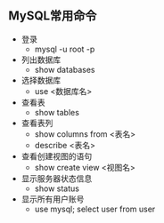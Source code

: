 <!--

 * @Description: 
 * @Author: Tjg
 * @Date: 2021-09-16 20:48:53
 * @LastEditTime: 2021-09-17 15:39:43
 * @LastEditors: Please set LastEditors
-->

## MySQL常用命令

- 登录
   - mysql -u root -p
- 列出数据库
   - show databases
- 选择数据库
   - use <数据库名>
- 查看表
   - show tables
- 查看表列
   - show columns from <表名>
   - describe <表名>
- 查看创建视图的语句
   - show create view <视图名>
- 显示服务器状态信息
   - show status
- 显示所有用户账号
   - use mysql; select user from user
